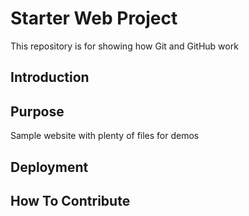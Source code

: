 # Starter Web Project

This repository is for showing how Git and GitHub work


## Introduction

## Purpose

Sample website with plenty of files for demos

## Deployment

## How To Contribute
